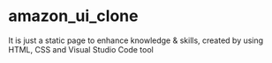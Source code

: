 # amazon_ui_clone
It is just a static page to enhance knowledge &amp; skills, created by using HTML, CSS and Visual Studio Code tool
